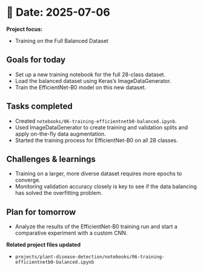# 📅 Date: 2025-07-06
**Project focus:**
- Training on the Full Balanced Dataset

## Goals for today
- Set up a new training notebook for the full 28-class dataset.
- Load the balanced dataset using Keras’s ImageDataGenerator.
- Train the EfficientNet-B0 model on this new dataset.

## Tasks completed
- Created `notebooks/06-training-efficientnetb0-balanced.ipynb`.  
- Used ImageDataGenerator to create training and validation splits and apply on-the-fly data augmentation.  
- Started the training process for EfficientNet-B0 on all 28 classes.

## Challenges & learnings
- Training on a larger, more diverse dataset requires more epochs to converge.  
- Monitoring validation accuracy closely is key to see if the data balancing has solved the overfitting problem.

## Plan for tomorrow
- Analyze the results of the EfficientNet-B0 training run and start a comparative experiment with a custom CNN.

**Related project files updated**
- ``projects/plant-disease-detection/notebooks/06-training-efficientnetb0-balanced.ipynb``
